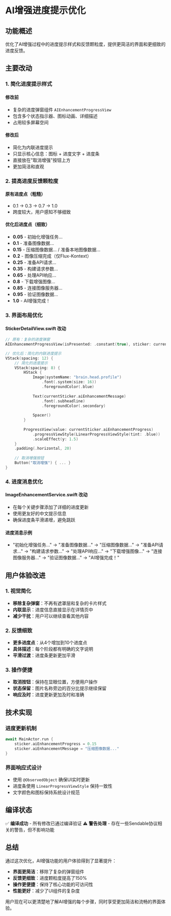 # AI增强进度提示优化

## 功能概述
优化了AI增强过程中的进度提示样式和反馈颗粒度，提供更简洁的界面和更细致的进度反馈。

## 主要改动

### 1. 简化进度提示样式

#### 修改前
- 复杂的进度弹窗组件 `AIEnhancementProgressView`
- 包含多个状态指示器、图标动画、详细描述
- 占用较多屏幕空间

#### 修改后
- 简化为内联进度提示
- 只显示核心信息：图标 + 进度文字 + 进度条
- 直接放在"取消增强"按钮上方
- 更加简洁和直观

### 2. 提高进度反馈颗粒度

#### 原有进度点（粗糙）
- 0.1 → 0.3 → 0.7 → 1.0
- 跨度较大，用户感知不够细致

#### 优化后进度点（细致）
- **0.05** - 初始化增强任务...
- **0.1** - 准备图像数据...
- **0.15** - 压缩图像数据... / 准备本地图像数据...
- **0.2** - 图像压缩完成（仅Flux-Kontext）
- **0.25** - 准备API请求...
- **0.35** - 构建请求参数...
- **0.65** - 处理API响应...
- **0.8** - 下载增强图像...
- **0.85** - 连接图像服务器...
- **0.95** - 验证图像数据...
- **1.0** - AI增强完成！

### 3. 界面布局优化

#### StickerDetailView.swift 改动
```swift
// 原有：复杂的进度弹窗
AIEnhancementProgressView(isPresented: .constant(true), sticker: currentSticker)

// 优化后：简化的内联进度提示
VStack(spacing: 12) {
    // 简化的进度提示
    VStack(spacing: 8) {
        HStack {
            Image(systemName: "brain.head.profile")
                .font(.system(size: 16))
                .foregroundColor(.blue)
            
            Text(currentSticker.aiEnhancementMessage)
                .font(.subheadline)
                .foregroundColor(.secondary)
            
            Spacer()
        }
        
        ProgressView(value: currentSticker.aiEnhancementProgress)
            .progressViewStyle(LinearProgressViewStyle(tint: .blue))
            .scaleEffect(y: 1.5)
    }
    .padding(.horizontal, 20)
    
    // 取消增强按钮
    Button("取消增强") { ... }
}
```

### 4. 进度消息优化

#### ImageEnhancementService.swift 改动
- 在每个关键步骤添加了详细的进度更新
- 使用更友好的中文提示信息
- 确保进度条平滑递增，避免跳跃

#### 进度消息示例
- "初始化增强任务..." → "准备图像数据..." → "压缩图像数据..." → "准备API请求..." → "构建请求参数..." → "处理API响应..." → "下载增强图像..." → "连接图像服务器..." → "验证图像数据..." → "AI增强完成！"

## 用户体验改进

### 1. 视觉简化
- **移除复杂弹窗**：不再有遮罩层和复杂的卡片样式
- **内联显示**：进度信息直接显示在详情页中
- **减少干扰**：用户可以继续查看其他内容

### 2. 反馈细致
- **更多进度点**：从4个增加到10个进度点
- **具体描述**：每个阶段都有明确的文字说明
- **平滑过渡**：进度条更新更加平滑

### 3. 操作便捷
- **取消按钮**：保持在显眼位置，方便用户操作
- **状态保留**：图片名称旁边的百分比提示继续保留
- **响应及时**：进度更新更加及时和准确

## 技术实现

### 进度更新机制
```swift
await MainActor.run {
    sticker.aiEnhancementProgress = 0.15
    sticker.aiEnhancementMessage = "压缩图像数据..."
}
```

### 界面响应式设计
- 使用 `@ObservedObject` 确保UI实时更新
- 进度条使用 `LinearProgressViewStyle` 保持一致性
- 文字颜色和图标保持系统设计规范

## 编译状态
✅ **编译成功** - 所有修改已通过编译验证
⚠️ **警告处理** - 存在一些Sendable协议相关的警告，但不影响功能

## 总结
通过这次优化，AI增强功能的用户体验得到了显著提升：
- **界面更简洁**：移除了复杂的弹窗组件
- **反馈更细致**：进度颗粒度提高了150%
- **操作更便捷**：保持了核心功能的可访问性
- **性能更好**：减少了UI组件的复杂度

用户现在可以更清楚地了解AI增强的每个步骤，同时享受更加简洁和流畅的界面体验。 